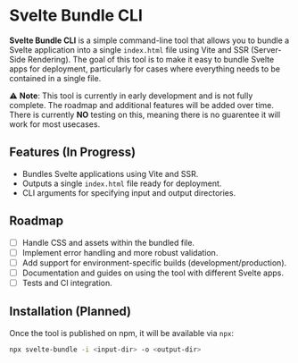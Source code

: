 # Svelte Bundle CLI

**Svelte Bundle CLI** is a simple command-line tool that allows you to bundle a Svelte application into a single `index.html` file using Vite and SSR (Server-Side Rendering). The goal of this tool is to make it easy to bundle Svelte apps for deployment, particularly for cases where everything needs to be contained in a single file.

⚠️ **Note**: This tool is currently in early development and is not fully complete. The roadmap and additional features will be added over time. There is currently **NO** testing on this, meaning there is no guarentee it will work for most usecases.

## Features (In Progress)
- Bundles Svelte applications using Vite and SSR.
- Outputs a single `index.html` file ready for deployment.
- CLI arguments for specifying input and output directories.

## Roadmap
- [ ] Handle CSS and assets within the bundled file.
- [ ] Implement error handling and more robust validation.
- [ ] Add support for environment-specific builds (development/production).
- [ ] Documentation and guides on using the tool with different Svelte apps.
- [ ] Tests and CI integration.

## Installation (Planned)
Once the tool is published on npm, it will be available via `npx`:
```bash
npx svelte-bundle -i <input-dir> -o <output-dir>